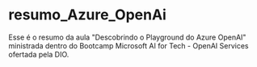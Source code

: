 # resumo_Azure_OpenAi
Esse é o resumo da aula "Descobrindo o Playground do Azure OpenAI" ministrada dentro do Bootcamp Microsoft AI for Tech - OpenAI Services  ofertada pela DIO. 
